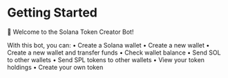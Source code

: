 # Getting Started

👋 Welcome to the Solana Token Creator Bot!

With this bot, you can:
• Create a Solana wallet
• Create a new wallet
• Create a new wallet and transfer funds
• Check wallet balance
• Send SOL to other wallets
• Send SPL tokens to other wallets
• View your token holdings
• Create your own token